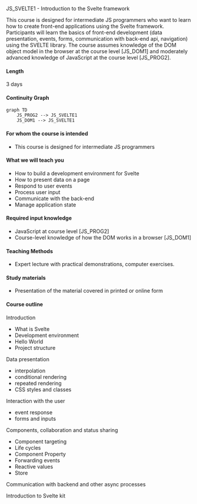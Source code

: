 JS_SVELTE1 - Introduction to the Svelte framework

This course is designed for intermediate JS programmers who want to learn how to create front-end applications using the Svelte framework. Participants will learn the basics of front-end development (data presentation, events, forms, communication with back-end api, navigation) using the SVELTE library. The course assumes knowledge of the DOM object model in the browser at the course level [JS_DOM1] and moderately advanced knowledge of JavaScript at the course level [JS_PROG2].

#### Length

3 days

#### Continuity Graph

```mermaid
graph TD
    JS_PROG2 --> JS_SVELTE1
    JS_DOM1 --> JS_SVELTE1
```

#### For whom the course is intended

- This course is designed for intermediate JS programmers

#### What we will teach you

- How to build a development environment for Svelte
- How to present data on a page
- Respond to user events
- Process user input
- Communicate with the back-end
- Manage application state

#### Required input knowledge

- JavaScript at course level [JS_PROG2]
- Course-level knowledge of how the DOM works in a browser [JS_DOM1]

#### Teaching Methods

- Expert lecture with practical demonstrations, computer exercises.

#### Study materials

- Presentation of the material covered in printed or online form

#### Course outline

Introduction

- What is Svelte
- Development environment
- Hello World
- Project structure

Data presentation

- interpolation
- conditional rendering
- repeated rendering
- CSS styles and classes

Interaction with the user

- event response
- forms and inputs

Components, collaboration and status sharing

- Component targeting
- Life cycles
- Component Property
- Forwarding events
- Reactive values
- Store

Communication with backend and other async processes

Introduction to Svelte kit